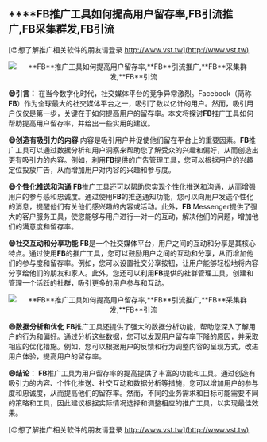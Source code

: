 ## ****FB**推广工具如何提高用户留存率,**FB**引流推广,**FB**采集群发,**FB**引流**

[😍想了解推广相关软件的朋友请登录 http://www.vst.tw](http://www.vst.tw)

 <center><img src="https://vst.tw/MP4/tuiguang/png/6.png" alt="**FB**推广工具如何提高用户留存率,**FB**引流推广,**FB**采集群发,**FB**引流"></center>

**😄引言：**
在当今数字化时代，社交媒体平台的竞争异常激烈。Facebook（简称**FB**）作为全球最大的社交媒体平台之一，吸引了数以亿计的用户。然而，吸引用户仅仅是第一步，关键在于如何提高用户的留存率。本文将探讨**FB**推广工具如何帮助提高用户留存率，并给出一些实用的建议。

**😄创造有吸引力的内容**
内容是吸引用户并促使他们留在平台上的重要因素。**FB**推广工具可以通过数据分析和用户洞察来帮助您了解受众的兴趣和偏好，从而创造出更有吸引力的内容。例如，利用**FB**提供的广告管理工具，您可以根据用户的兴趣定位投放广告，从而增加用户对内容的兴趣和参与度。

**😄个性化推送和沟通**
**FB**推广工具还可以帮助您实现个性化推送和沟通，从而增强用户的参与感和忠诚度。通过使用**FB**的推送通知功能，您可以向用户发送个性化的消息，提醒他们有关他们感兴趣的内容或活动。此外，**FB** Messenger提供了强大的客户服务工具，使您能够与用户进行一对一的互动，解决他们的问题，增加他们的满意度和留存率。

**😄社交互动和分享功能**
**FB**是一个社交媒体平台，用户之间的互动和分享是其核心特点。通过使用**FB**的推广工具，您可以鼓励用户之间的互动和分享，从而增加他们的参与度和留存率。例如，您可以设置社交分享按钮，让用户能够轻松地将内容分享给他们的朋友和家人。此外，您还可以利用**FB**提供的社群管理工具，创建和管理一个活跃的社群，吸引更多的用户参与和互动。

 <center><img src="https://vst.tw/MP4/tuiguang/png/1.png" alt="**FB**推广工具如何提高用户留存率,**FB**引流推广,**FB**采集群发,**FB**引流"></center>

**😄数据分析和优化**
**FB**推广工具还提供了强大的数据分析功能，帮助您深入了解用户的行为和偏好。通过分析这些数据，您可以发现用户留存率下降的原因，并采取相应的优化措施。例如，您可以根据用户的反馈和行为调整内容的呈现方式，改进用户体验，提高用户的留存率。

**😄结论：**
**FB**推广工具为用户留存率的提高提供了丰富的功能和工具。通过创造有吸引力的内容、个性化推送、社交互动和数据分析等措施，您可以增加用户的参与度和忠诚度，从而提高他们的留存率。然而，不同的业务需求和目标可能需要不同的策略和工具，因此建议根据实际情况选择和调整相应的推广工具，以实现最佳效果。

[😍想了解推广相关软件的朋友请登录 http://www.vst.tw](http://www.vst.tw)



